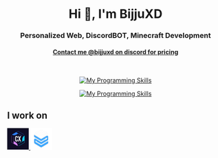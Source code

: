<h1 align="center">Hi 👋, I'm BijjuXD</h1>
<h3 align="center">Personalized Web, DiscordBOT, Minecraft Development</h3>
<a href="https://discord.com/channels/@me/1002477980104282172"><h4 align="center">Contact me @bijjuxd on discord for pricing</h4></a>
<br>
<div align="center">
  
[![My Programming Skills](https://skillicons.dev/icons?i=java,html,css,js,github,php,maven,mysql,redis,react,nodejs,sqlite&perline=6)](https://github.com/bijju089)
<br>

[![My Programming Skills](https://github-readme-stats.vercel.app/api?username=bijju089&theme=tokyonight&show_icons=true&hide_border=true&count_private=true)](https://github.com/bijju089) <br>
</div>

## I work on
<a href="https://github.com/cxstudios-llc">
  <img src="https://github.com/bijju089/bijju089/blob/main/assets/cx_bg.jpg?raw=true" alt="cxSTUDIOS" width="50" height="50">
</a>
<a href="https://github.com/mcst-hosting">
  <img src="https://github.com/bijju089/bijju089/blob/main/assets/mcstio_larger.png?raw=true" alt="MCST" width="50" height="50">
</a>

